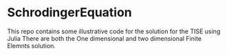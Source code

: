 # SchrodingerEquation
This repo contains some illustrative code for the solution for the TISE using Julia
There are both the One dimensional and two dimensional Finite Elemnts solution.
